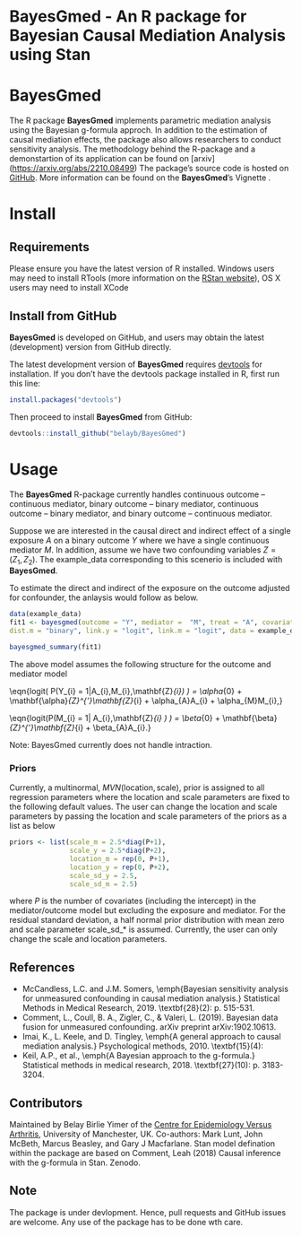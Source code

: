 # BayesGmed - An R package for Bayesian Causal Mediation Analysis using Stan 

# BayesGmed

The R package **BayesGmed** implements parametric mediation analysis using the Bayesian g-formula approch.
In addition to the estimation of causal mediation effects, the package also allows researchers to conduct sensitivity analysis. The methodology behind the R-package and a demonstartion of its application can be found on [arxiv] (https://arxiv.org/abs/2210.08499)
The package’s source code is hosted on [GitHub](https://github.com/belayb/BayesGmed/). More information can be found on the **BayesGmed**’s Vignette .

# Install

## Requirements

Please ensure you have the latest version of R installed. Windows users
may need to install RTools (more information on the [RStan
website](https://github.com/stan-dev/rstan/wiki/Installing-RStan-on-Windows)),
OS X users may need to install XCode


## Install from GitHub

**BayesGmed** is developed on GitHub, and users may obtain the latest (development) version from GitHub directly.

The latest development version of **BayesGmed** requires
[devtools](https://cran.r-project.org/package=devtools) for
installation. If you don’t have the devtools package installed in R,
first run this line:

``` r
install.packages("devtools")
```

Then proceed to install **BayesGmed** from GitHub:

``` r
devtools::install_github("belayb/BayesGmed")
```


# Usage 

The **BayesGmed** R-package currently handles continuous outcome – continuous mediator, binary outcome – binary mediator, continuous outcome – binary mediator, and binary outcome – continuous mediator. 

Suppose we are interested in the causal direct and indirect effect of a single exposure $A$ on a binary outcome $Y$ where we have a single continuous mediator $M$. In addition, assume we have two confounding variables $Z=(Z_1,Z_2)$. The example_data corresponding to this scenerio is included with **BayesGmed**. 

To estimate the direct and indirect of the exposure on the outcome adjusted for confounder, the anlaysis would follow as below. 

``` r
data(example_data)
fit1 <- bayesgmed(outcome = "Y", mediator =  "M", treat = "A", covariates = c("Z1", "Z2"), dist.y = "binary",
dist.m = "binary", link.y = "logit", link.m = "logit", data = example_data)

bayesgmed_summary(fit1)

```

The above model assumes the following structure for the outcome and mediator model 

\eqn{logit( P(Y_{i} = 1|A_{i},M_{i},\mathbf{Z}_{i}) ) = \alpha_{0} + \mathbf{\alpha}_{Z}^{'}\mathbf{Z}_{i} + \alpha_{A}A_{i} + \alpha_{M}M_{i},}

\eqn{logit(P(M_{i} = 1| A_{i},\mathbf{Z}_{i} ) ) = \beta_{0} + \mathbf{\beta}_{Z}^{'}\mathbf{Z}_{i} + \beta_{A}A_{i}.}

Note: BayesGmed currently does not handle intraction. 
### Priors

Currently, a multinormal, $MVN(\text{location}, \text{scale})$, prior is assigned to all regression parameters where the location and scale parameters are fixed to the following default values. The user can change the location and scale parameters by passing the location and scale parameters of the priors as a list as below 

``` r
priors <- list(scale_m = 2.5*diag(P+1), 
               scale_y = 2.5*diag(P+2),
               location_m = rep(0, P+1), 
               location_y = rep(0, P+2),
               scale_sd_y = 2.5, 
               scale_sd_m = 2.5)
```
where $P$ is the number of covariates (including the intercept) in the mediator/outcome model but excluding the exposure and mediator. For the residual standard deviation, a half normal prior distribution with mean zero and scale parameter scale_sd_* is assumed. Currently, the user can only change the scale and location parameters. 

## References 
-  McCandless, L.C. and J.M. Somers, \emph{Bayesian sensitivity analysis for unmeasured confounding in causal mediation analysis.} Statistical Methods in Medical Research, 2019. \textbf{28}(2): p. 515-531.
- Comment, L., Coull, B. A., Zigler, C., & Valeri, L. (2019). Bayesian data fusion for unmeasured confounding. arXiv preprint arXiv:1902.10613.
- Imai, K., L. Keele, and D. Tingley, \emph{A general approach to
causal mediation analysis.} Psychological methods, 2010. \textbf{15}(4):
- Keil, A.P., et al., \emph{A Bayesian approach to the g-formula.}
Statistical methods in medical research, 2018. \textbf{27}(10): p.
3183-3204.



## Contributors

Maintained by Belay Birlie Yimer of the [Centre for Epidemiology Versus Arthritis](https://www.cfe.manchester.ac.uk/), University of Manchester, UK. Co-authors: Mark Lunt, John McBeth, Marcus Beasley, and Gary J Macfarlane. Stan model defination within the package are based on Comment, Leah (2018) Causal inference with the g-formula in Stan. Zenodo.

## Note

The package is under devlopment. Hence, pull requests and GitHub issues are welcome. Any use of the package has to be done wth care. 
